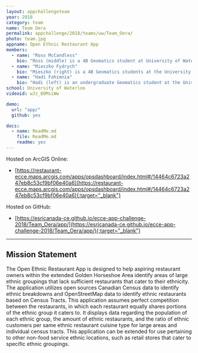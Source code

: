 ```yaml
---
layout: appchallengeteam
year: 2018
category: team
name: Team Oera
permalink: appchallenge/2018/teams/uw/Team_Oera/
photo: team.jpg
appname: Open Ethnic Restaurant App
members:
  - name: "Ross McCandless"
    bio: "Ross (middle) is a 4B Geomatics student at University of Waterloo who has had GIS jobs in all levels of government. Experienced in a wide range ESRI software (Desktop, Catalog, Collector, Survey123, ArcPad, Online), FME, and programming languages such as; Python, VBA, Javascript, HTML,  and CSS. He is excited to learn more ESRI software, particularly Operations Dashboard."
  - name: "Mieszko Fydrych"
    bio: "Mieszko (right) is a 4B Geomatics students at the University of Waterloo of Eastern European origin who is displeased with the lack of Eastern European restaurants in the area of Waterloo. Experienced with front-end design, OpenStreetMap crowdsourced data and various GIS software and APIs such as ArcGIS, FME workbench and Leaflet through co-op and GIS Day presentations. Through school work and personal projects, experience several programming languages such as Python, VBA, Javascript, HTML, CSS and C has been worked upon. In a past co-op position, a new campus map for the University of Waterloo was developed utilizing these skills."
  - name: "Hadi Fahimnia"
    bio: "Hadi (left) is an undergraduate Geomatics student at the University of Waterloo with intend to graduate this April with a Computer Science minor. I have passion for Remote Sensing and GIS projects. Utilizing my programming skills and experience to enhance and speed-up the project deliverables. Experienced with ESRI’s ArcGIS Desktop, I aim to familiarize myself with ESRI’s web applications through front-end and back-end development. Throughout ESRI’s 2018 App Challenge I wish to compare ESRI’s Javascript API, Web Appbuilder and Operations Dashboard with other open source web application platforms such as Leaflet and OpenLayers."
school: University of Waterloo
videoid: wJz_8OMsiWw

demo:
  url: "app/"
  github: yes

docs:
  - name: ReadMe.md
    file: ReadMe.md
    readme: yes
---
```


Hosted on ArcGIS Online:
- [https://restaurant-ecce.maps.arcgis.com/apps/opsdashboard/index.html#/14464c6723a247eb8c53cf9bf06e40a6](https://restaurant-ecce.maps.arcgis.com/apps/opsdashboard/index.html#/14464c6723a247eb8c53cf9bf06e40a6){:target="_blank"}

Hosted on GitHub:
- [https://esricanada-ce.github.io/ecce-app-challenge-2018/Team_Oera/app/](https://esricanada-ce.github.io/ecce-app-challenge-2018/Team_Oera/app/){:target="_blank"}

---

## Mission Statement

The Open Ethnic Restaurant App is designed to help aspiring restaurant owners within the extended Golden Horseshoe Area identify areas of large ethnic groupings that lack sufficient restaurants that cater to their ethnicity. The application utilizes open sources Canadian Census data to identify ethnic breakdowns and OpenStreetMap data to identify ethnic restaurants based on Census Tracts. This application assumes perfect competition between the restaurants, in which each restaurant equally shares portions of the ethnic group it caters to. It displays data regarding the population of each ethnic group, the amount of ethnic restaurants, and the ratio of ethnic customers per same ethnic restaurant cuisine type for large areas and individual census tracts. This application can be extended for use pertaining to other non-food service ethnic locations, such as retail stores that cater to specific ethnic groupings.
